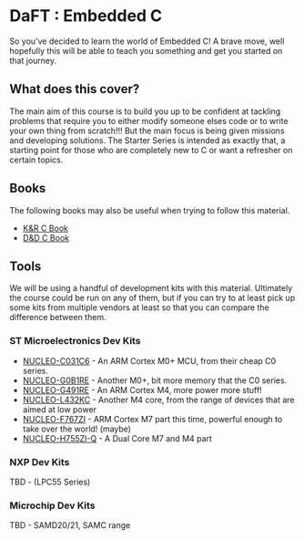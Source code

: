 # DaFT : Embedded C

So you've decided to learn the world of Embedded C! A brave move, well hopefully this will be able to teach you something and get you started on that journey.

## What does this cover?

The main aim of this course is to build you up to be confident at tackling problems that require you to either modify someone elses code or to write your own thing from scratch!!! But the main focus is being given missions and developing solutions. The Starter Series is intended as exactly that, a starting point for those who are completely new to C or want a refresher on certain topics.

## Books

The following books may also be useful when trying to follow this material.

- [K&R C Book](https://www.amazon.co.uk/C-Programming-Language-2nd/dp/0131103628)
- [D&D C Book](https://www.amazon.co.uk/How-Program-Studies-Applications-Programming-dp-1292437073/dp/1292437073/ref=dp_ob_title_bk)

## Tools

We will be using a handful of development kits with this material. Ultimately the course could be run on any of them, but if you can try to at least pick up some kits from multiple vendors at least so that you can compare the difference between them.

### ST Microelectronics Dev Kits

- [NUCLEO-C031C6](https://www.st.com/en/evaluation-tools/nucleo-c031c6.html) - An ARM Cortex M0+ MCU, from their cheap C0 series.
- [NUCLEO-G0B1RE](https://www.st.com/en/evaluation-tools/nucleo-g0b1re.html) - Another M0+, bit more memory that the C0 series.
- [NUCLEO-G491RE](https://www.st.com/en/evaluation-tools/nucleo-g491re.html) - An ARM Cortex M4, more power more stuff!
- [NUCLEO-L432KC](https://www.st.com/en/evaluation-tools/nucleo-l432kc.html) - Another M4 core, from the range of devices that are aimed at low power
- [NUCLEO-F767ZI](https://www.st.com/en/evaluation-tools/nucleo-f767zi.html) - ARM Cortex M7 part this time, powerful enough to take over the world! (maybe)
- [NUCLEO-H755ZI-Q](https://www.st.com/en/evaluation-tools/nucleo-h755zi-q.html) - A Dual Core M7 and M4 part

### NXP Dev Kits

TBD - (LPC55 Series)

### Microchip Dev Kits

TBD - SAMD20/21, SAMC range
